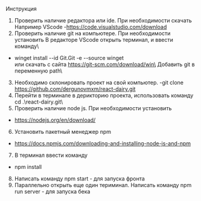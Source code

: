 Инструкция

1. Проверить наличие редактора или ide. При необходимости скачать 
Например VScode 
-https://code.visualstudio.com/download
2. Проверить наличие git на компьютере. При необходимости установить 
В редакторе VScode открыть терминал, и ввести команду\ 
- winget install --id Git.Git -e --source winget\
или скачать с сайта https://git-scm.com/download/win\
Добавить git в переменную path\
3. Необходимо склонировать проект на свой компьютер. 
-git clone https://github.com/dergunovmxm/react-dairy.git
4. Перейти в терминале в дерикторию проекта, использовать команду cd .\react-dairy.git\
5. Проверить наличие node js. При необходимости установить
- https://nodejs.org/en/download/
6. Установить пакетный менеджер npm
- https://docs.npmjs.com/downloading-and-installing-node-js-and-npm
7. В терминал ввести команду 
- npm install 
8. Написать команду npm start - для запуска фронта
9. Параллельно открыть еще один териминал. Написать команду npm run server - для запуска бека
